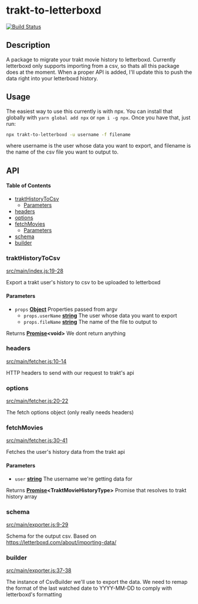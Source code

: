 # trakt-to-letterboxd

[![Build Status](https://travis-ci.com/bbeesley/trakt-to-letterboxd.svg?branch=master)](https://travis-ci.org/bbeesley/trakt-to-letterboxd)

## Description

A package to migrate your trakt movie history to letterboxd. Currently letterboxd only supports importing from a csv, so thats all this package does at the moment. When a proper API is added, I'll update this to push the data right into your letterboxd history.

## Usage

The easiest way to use this currently is with npx. You can install that globally with `yarn global add npx` or `npm i -g npx`. Once you have that, just run:

```sh
npx trakt-to-letterboxd -u username -f filename
```

where username is the user whose data you want to export, and filename is the name of the csv file you want to output to.

## API

<!-- Generated by documentation.js. Update this documentation by updating the source code. -->

#### Table of Contents

-   [traktHistoryToCsv](#trakthistorytocsv)
    -   [Parameters](#parameters)
-   [headers](#headers)
-   [options](#options)
-   [fetchMovies](#fetchmovies)
    -   [Parameters](#parameters-1)
-   [schema](#schema)
-   [builder](#builder)

### traktHistoryToCsv

[src/main/index.js:19-28](https://github.com/bbeesley/trakt-to-letterboxd/blob/9fdfb1ca2779398cf180127946991578fe039611/src/main/index.js#L19-L28 "Source code on GitHub")

Export a trakt user's history to csv to be uploaded to letterboxd

#### Parameters

-   `props` **[Object](https://developer.mozilla.org/docs/Web/JavaScript/Reference/Global_Objects/Object)** Properties passed from argv
    -   `props.userName` **[string](https://developer.mozilla.org/docs/Web/JavaScript/Reference/Global_Objects/String)** The user whose data you want to export
    -   `props.fileName` **[string](https://developer.mozilla.org/docs/Web/JavaScript/Reference/Global_Objects/String)** The name of the file to output to

Returns **[Promise](https://developer.mozilla.org/docs/Web/JavaScript/Reference/Global_Objects/Promise)&lt;void>** We dont return anything

### headers

[src/main/fetcher.js:10-14](https://github.com/bbeesley/trakt-to-letterboxd/blob/9fdfb1ca2779398cf180127946991578fe039611/src/main/fetcher.js#L10-L14 "Source code on GitHub")

HTTP headers to send with our request to trakt's api

### options

[src/main/fetcher.js:20-22](https://github.com/bbeesley/trakt-to-letterboxd/blob/9fdfb1ca2779398cf180127946991578fe039611/src/main/fetcher.js#L20-L22 "Source code on GitHub")

The fetch options object (only really needs headers)

### fetchMovies

[src/main/fetcher.js:30-41](https://github.com/bbeesley/trakt-to-letterboxd/blob/9fdfb1ca2779398cf180127946991578fe039611/src/main/fetcher.js#L30-L41 "Source code on GitHub")

Fetches the user's history data from the trakt api

#### Parameters

-   `user` **[string](https://developer.mozilla.org/docs/Web/JavaScript/Reference/Global_Objects/String)** The username we're getting data for

Returns **[Promise](https://developer.mozilla.org/docs/Web/JavaScript/Reference/Global_Objects/Promise)&lt;TraktMovieHistoryType>** Promise that resolves to trakt history array

### schema

[src/main/exporter.js:9-29](https://github.com/bbeesley/trakt-to-letterboxd/blob/9fdfb1ca2779398cf180127946991578fe039611/src/main/exporter.js#L9-L29 "Source code on GitHub")

Schema for the output csv.
Based on <https://letterboxd.com/about/importing-data/>

### builder

[src/main/exporter.js:37-38](https://github.com/bbeesley/trakt-to-letterboxd/blob/9fdfb1ca2779398cf180127946991578fe039611/src/main/exporter.js#L37-L38 "Source code on GitHub")

The instance of CsvBuilder we'll use to export the data.
We need to remap the format of the last watched date to YYYY-MM-DD
to comply with letterboxd's formatting
